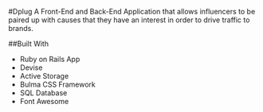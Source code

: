 #Dplug
A Front-End and Back-End Application that allows influencers to be paired up with causes that they have an interest in order to drive traffic to brands. 

##Built With



- Ruby on Rails App
- Devise
- Active Storage
- Bulma CSS Framework
- SQL Database
- Font Awesome
